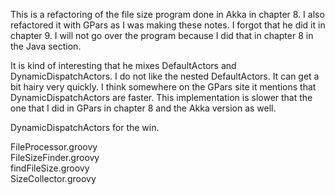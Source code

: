 This is a refactoring of the file size program done in Akka in chapter 8. I also refactored it with GPars as I was making these notes. I forgot that he did it in chapter 9. I will not go over the program because I did that in chapter 8 in the Java section.    

It is kind of interesting that he mixes DefaultActors and DynamicDispatchActors. I do not like the nested DefaultActors. It can get a bit hairy very quickly. I think somewhere on the GPars site it mentions that DynamicDispatchActors are faster. This implementation is slower that the one that I did in GPars in chapter 8 and the Akka version as well.    

DynamicDispatchActors for the win.    

FileProcessor.groovy   
FileSizeFinder.groovy   
findFileSize.groovy   
SizeCollector.groovy   

